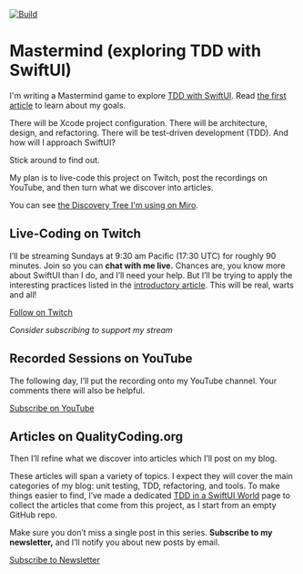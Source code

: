[![Build](https://github.com/jonreid/Mastermind/actions/workflows/build.yml/badge.svg)](https://github.com/jonreid/Mastermind/actions/workflows/build.yml)

# Mastermind (exploring TDD with SwiftUI)

I'm writing a Mastermind game to explore [TDD with SwiftUI](https://qualitycoding.org/tdd-swiftui-series/). Read [the first article](https://qualitycoding.org/tdd-for-swiftui-lets-begin) to learn about my goals.

There will be Xcode project configuration. There will be architecture, design, and refactoring. There will be test-driven development (TDD). And how will I approach SwiftUI?

Stick around to find out.

My plan is to live-code this project on Twitch, post the recordings on YouTube, and then turn what we discover into articles.

You can see [the Discovery Tree I'm using on Miro](https://miro.com/app/board/uXjVNNVlS6k=/?share_link_id=500104344113).

## Live-Coding on Twitch

I’ll be streaming Sundays at 9:30 am Pacific (17:30 UTC) for roughly 90 minutes. Join so you can **chat with me live.** Chances are, you know more about SwiftUI than I do, and I’ll need your help. But I’ll be trying to apply the interesting practices listed in the [introductory article](https://qualitycoding.org/tdd-for-swiftui-lets-begin). This will be real, warts and all!

[Follow on Twitch](https://www.twitch.tv/qcoding)

_Consider subscribing to support my stream_

## Recorded Sessions on YouTube

The following day, I’ll put the recording onto my YouTube channel. Your comments there will also be helpful.

[Subscribe on YouTube](https://www.youtube.com/@qualitycoding)

## Articles on QualityCoding.org

Then I’ll refine what we discover into articles which I’ll post on my blog.

These articles will span a variety of topics. I expect they will cover the main categories of my blog: unit testing, TDD, refactoring, and tools. To make things easier to find, I’ve made a dedicated [TDD in a SwiftUI World](https://qualitycoding.org/tdd-swiftui-series/) page to collect the articles that come from this project, as I start from an empty GitHub repo.

Make sure you don’t miss a single post in this series. **Subscribe to my newsletter,** and I’ll notify you about new posts by email.

[Subscribe to Newsletter](https://qualitycoding.org/subscribe-swiftui-tdd/)
